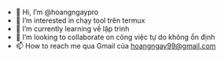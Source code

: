 - 👋 Hi, I’m @hoangngaypro
- 👀 I’m interested in chạy tool trên termux
- 🌱 I’m currently learning về lập trình
- 💞️ I’m looking to collaborate on công việc tự do không ổn định
- 📫 How to reach me qua Gmail của hoangngay99@gmail.com

<!---
hoangngaypro/hoangngaypro is a ✨ special ✨ repository because its `README.md` (this file) appears on your GitHub profile.
You can click the Preview link to take a look at your changes.
--->

